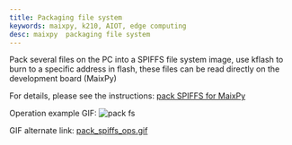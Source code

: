 ```yaml
---
title: Packaging file system
keywords: maixpy, k210, AIOT, edge computing
desc: maixpy  packaging file system
---
```



Pack several files on the PC into a SPIFFS file system image, use kflash to burn to a specific address in flash, these files can be read directly on the development board (MaixPy)

For details, please see the instructions: [pack SPIFFS for MaixPy](https://github.com/sipeed/MaixPy-v1tree/master/tools/spiffs)

Operation example GIF:
![pack fs](https://cdn.sipeed.com/pack_spiffs_ops.gif)

GIF alternate link: [pack_spiffs_ops.gif](../../../assets/course/advance/pack_spiffs_ops.gif)
